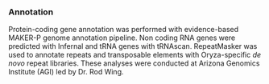 ### Annotation

Protein-coding gene annotation was performed with evidence-based MAKER-P
genome annotation pipeline. Non coding RNA genes were predicted with
Infernal and tRNA genes with tRNAscan. RepeatMasker was used to annotate
repeats and transposable elements with Oryza-specific *de novo* repeat
libraries. These analyses were conducted at Arizona Genomics Institute
(AGI) led by Dr. Rod Wing.

